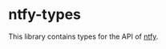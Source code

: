 # ntfy-types

This library contains types for the API of [ntfy](https://github.com/binwiederhier/ntfy).
